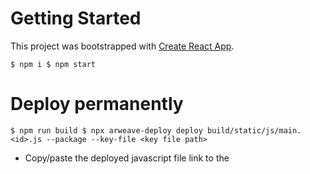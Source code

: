 # Getting Started

This project was bootstrapped with [Create React App](https://github.com/facebook/create-react-app).

`
$ npm i
$ npm start
`

# Deploy permanently

`
$ npm run build
$ npx arweave-deploy deploy build/static/js/main.<id>.js --package --key-file <key file path>
`

- Copy/paste the deployed javascript file link to the <script> tag in `/build/index.html`
- In `/build/index.html` move the <script> tag from <head> in <body> at the end

`
$ npx arweave-deploy deploy build/index.html --package --key-file <your key file>
`

Voilà
